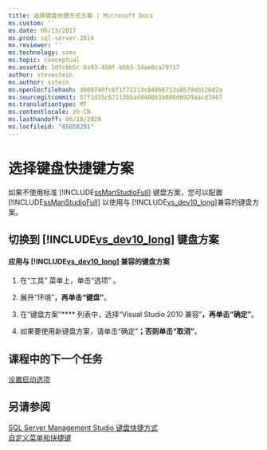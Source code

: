 ```yaml
---
title: 选择键盘快捷方式方案 | Microsoft Docs
ms.custom: ''
ms.date: 06/13/2017
ms.prod: sql-server-2014
ms.reviewer: ''
ms.technology: ssms
ms.topic: conceptual
ms.assetid: 1dfc6b5c-0a93-450f-b5b3-34ae0ca79717
author: stevestein
ms.author: sstein
ms.openlocfilehash: d088740fc6f1f72213c04866713a8579eb126d2a
ms.sourcegitcommit: 57f1d15c67113bbadd40861b886d6929aacd3467
ms.translationtype: MT
ms.contentlocale: zh-CN
ms.lasthandoff: 06/18/2020
ms.locfileid: "85058291"
---
```

# <a name="select-the-keyboard-shortcut-scheme"></a>选择键盘快捷键方案
  如果不使用标准 [!INCLUDE[ssManStudioFull](../../includes/ssmanstudiofull-md.md)] 键盘方案，您可以配置 [!INCLUDE[ssManStudioFull](../../includes/ssmanstudiofull-md.md)] 以使用与 [!INCLUDE[vs_dev10_long](../../includes/vs-dev10-long-md.md)]兼容的键盘方案。  
  
## <a name="changing-to-the-vs_dev10_long-keyboard-scheme"></a>切换到 [!INCLUDE[vs_dev10_long](../../includes/vs-dev10-long-md.md)] 键盘方案  
  
#### <a name="to-apply-vs_dev10_long-compatible-keyboard-scheme"></a>应用与 [!INCLUDE[vs_dev10_long](../../includes/vs-dev10-long-md.md)] 兼容的键盘方案  
  
1.  在“工具”  菜单上，单击“选项” 。  
  
2.  展开“环境”****，再单击“键盘”****。  
  
3.  在“键盘方案”**** 列表中，选择“Visual Studio 2010 兼容”****，再单击“确定”****。  
  
4.  如果要使用新键盘方案，请单击“确定”****；否则单击“取消”****。  
  
## <a name="next-task-in-lesson"></a>课程中的下一个任务  
 [设置启动选项](lesson-1-7-set-the-startup-options.md)  
  
## <a name="see-also"></a>另请参阅  
 [SQL Server Management Studio 键盘快捷方式](../sql-server-management-studio-keyboard-shortcuts.md)   
 [自定义菜单和快捷键](../customize-menus-and-shortcut-keys.md)  
  
  

